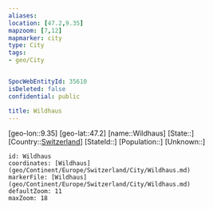 ```yaml
---
aliases: 
location: [47.2,9.35]
mapzoom: [7,12] 
mapmarker: city 
type: City
tags:
- geo/City


SpocWebEntityId: 35610
isDeleted: false
confidential: public

title: Wildhaus
---
```

[geo-lon::9.35]
[geo-lat::47.2]
[name::Wildhaus]
[State::]
[Country::[Switzerland](geo/Continent/Europe/Switzerland.md)]
[StateId::]
[Population::]
[Unknown::]


```leaflet
id: Wildhaus
coordinates: [Wildhaus](geo/Continent/Europe/Switzerland/City/Wildhaus.md)
markerFile: [Wildhaus](geo/Continent/Europe/Switzerland/City/Wildhaus.md)
defaultZoom: 11 
maxZoom: 18
```


